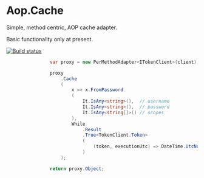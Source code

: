 # Aop.Cache
Simple, method centric, AOP cache adapter.

Basic functionality only at present.

[![Build status](https://ci.appveyor.com/api/projects/status/hxyxeqsgos31dhh7?svg=true)](https://ci.appveyor.com/project/waxtell/aop-cache)

```csharp
                var proxy = new PerMethodAdapter<ITokenClient>(client);

                proxy
                    .Cache
                    (
                        x => x.FromPassword
                        (
                            It.IsAny<string>(),  // username
                            It.IsAny<string>(),  // password
                            It.IsAny<string[]>() // scopes
                        ),
                        While
                            .Result
                            .True<TokenClient.Token>
                            (
                                (token, executionUtc) => DateTime.UtcNow < executionUtc.AddSeconds(token.ExpirationInSeconds)
                            )
                    );

                return proxy.Object;
```
